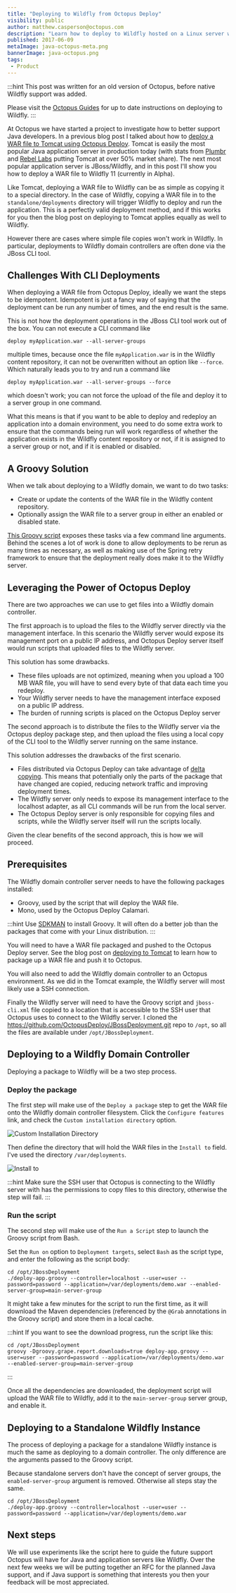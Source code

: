 ```yaml
---
title: "Deploying to Wildfly from Octopus Deploy"
visibility: public
author: matthew.casperson@octopus.com
description: "Learn how to deploy to Wildfly hosted on a Linux server with Octopus Deploy"
published: 2017-06-09
metaImage: java-octopus-meta.png
bannerImage: java-octopus.png
tags:
 - Product
---
```


:::hint
This post was written for an old version of Octopus, before native Wildfly support was added.

Please visit the [Octopus Guides](https://octopus.com/docs/guides?destination=WildFly) for up to date instructions on deploying to Wildfly.
:::

At Octopus we have started a project to investigate how to better support Java developers.  In a previous blog post I talked about how to [deploy a WAR file to Tomcat using Octopus Deploy](https://octopus.com/blog/octopus-tomcat).  Tomcat is easily the most popular Java application server in production today (with stats from [Plumbr](https://plumbr.eu/blog/java/most-popular-java-application-servers-2017-edition) and [Rebel Labs](https://zeroturnaround.com/rebellabs/java-tools-and-technologies-landscape-for-2014/8/) putting Tomcat at over 50% market share).  The next most popular application server is JBoss/Wildfly, and in this post I'll show you how to deploy a WAR file to Wildfly 11 (currently in Alpha).

Like Tomcat, deploying a WAR file to Wildfly can be as simple as copying it to a special directory. In the case of Wildfly, copying a WAR file in to the `standalone/deployments` directory will trigger Wildfly to deploy and run the application. This is a perfectly valid deployment method, and if this works for you then the blog post on deploying to Tomcat applies equally as well to Wildfly.

However there are cases where simple file copies won't work in Wildfly. In particular, deployments to Wildfly domain controllers are often done via the JBoss CLI tool.

## Challenges With CLI Deployments

When deploying a WAR file from Octopus Deploy, ideally we want the steps to be idempotent. Idempotent is just a fancy way of saying that the deployment can be run any number of times, and the end result is the same.

This is not how the deployment operations in the JBoss CLI tool work out of the box. You can not execute a CLI command like

```
deploy myApplication.war --all-server-groups
```

multiple times, because once the file `myApplication.war` is in the Wildfly content repository, it can not be overwritten without an option like `--force`. Which naturally leads you to try and run a command like

```
deploy myApplication.war --all-server-groups --force
```

which doesn't work; you can not force the upload of the file and deploy it to a server group in one command.

What this means is that if you want to be able to deploy and redeploy an application into a domain environment, you need to do some extra work to ensure that the commands being run will work regardless of whether the application exists in the Wildfly content repository or not, if it is assigned to a server group or not, and if it is enabled or disabled.

## A Groovy Solution

When we talk about deploying to a Wildfly domain, we want to do two tasks:

* Create or update the contents of the WAR file in the Wildfly content repository.
* Optionally assign the WAR file to a server group in either an enabled or disabled state.

[This Groovy script](https://github.com/OctopusDeploy/JBossDeployment/blob/master/deploy-app.groovy) exposes these tasks via a few command line arguments. Behind the scenes a lot of work is done to allow deployments to be rerun as many times as necessary, as well as making use of the Spring retry framework to ensure that the deployment really does make it to the Wildfly server.

## Leveraging the Power of Octopus Deploy

There are two approaches we can use to get files into a Wildfly domain controller.

The first approach is to upload the files to the Wildfly server directly via the management interface. In this scenario the Wildfly server would expose its management port on a public IP address, and Octopus Deploy server itself would run scripts that uploaded files to the Wildfly server.

This solution has some drawbacks.
* These files uploads are not optimized, meaning when you upload a 100 MB WAR file, you will have to send every byte of that data each time you redeploy.
* Your Wildfly server needs to have the management interface exposed on a public IP address.
* The burden of running scripts is placed on the Octopus Deploy server

The second approach is to distribute the files to the Wildfly server via the Octopus deploy package step, and then upload the files using a local copy of the CLI tool to the Wildfly server running on the same instance.

This solution addresses the drawbacks of the first scenario.
* Files distributed via Octopus Deploy can take advantage of [delta copying](https://octopus.com/docs/deployments/packages/delta-compression-for-package-transfers). This means that potentially only the parts of the package that have changed are copied, reducing network traffic and improving deployment times.
* The Wildfly server only needs to expose its management interface to the localhost adapter, as all CLI commands will be run from the local server.
* The Octopus Deploy server is only responsible for copying files and scripts, while the Wildfly server itself will run the scripts locally.

Given the clear benefits of the second approach, this is how we will proceed.

## Prerequisites

The Wildfly domain controller server needs to have the following packages installed:
* Groovy, used by the script that will deploy the WAR file.
* Mono, used by the Octopus Deploy Calamari.

:::hint
Use [SDKMAN](http://sdkman.io/) to install Groovy. It will often do a better job than the packages that come with your Linux distribution.
:::

You will need to have a WAR file packaged and pushed to the Octopus Deploy server. See the blog post on [deploying to Tomcat](https://octopus.com/blog/octopus-tomcat) to learn how to package up a WAR file and push it to Octopus.

You will also need to add the Wildfly domain controller to an Octopus environment. As we did in the Tomcat example, the Wildfly server will most likely use a SSH connection.

Finally the Wildfly server will need to have the Groovy script and `jboss-cli.xml` file copied to a location that is accessible to the SSH user that Octopus uses to connect to the Wildfly server. I cloned the https://github.com/OctopusDeploy/JBossDeployment.git repo to `/opt`, so all the files are available under `/opt/JBossDeployment`.

## Deploying to a Wildfly Domain Controller

Deploying a package to Wildfly will be a two step process.

### Deploy the package
The first step will make use of the `Deploy a package` step to get the WAR file onto the Wildfly domain controller filesystem. Click the `Configure features` link, and check the `Custom installation directory` option.

![Custom Installation Directory](custom-installation-directory.png)

Then define the directory that will hold the WAR files in the `Install to` field. I've used the directory `/var/deployments`.

![Install to](copy-war-file.png)

:::hint
Make sure the SSH user that Octopus is connecting to the Wildfly server with has the permissions to copy files to this directory, otherwise the step will fail.
:::

### Run the script
The second step will make use of the `Run a Script` step to launch the Groovy script from Bash.

Set the `Run on` option to `Deployment targets`, select `Bash` as the script type, and enter the following as the script body:

```
cd /opt/JBossDeployment
./deploy-app.groovy --controller=localhost --user=user --password=password --application=/var/deployments/demo.war --enabled-server-group=main-server-group
```

It might take a few minutes for the script to run the first time, as it will download the Maven dependencies (referenced by the `@Grab` annotations in the Groovy script) and store them in a local cache.

:::hint
If you want to see the download progress, run the script like this:

```
cd /opt/JBossDeployment
groovy -Dgroovy.grape.report.downloads=true deploy-app.groovy --user=user --password=password --application=/var/deployments/demo.war --enabled-server-group=main-server-group
```
:::

Once all the dependencies are downloaded, the deployment script will upload the WAR file to Wildfly, add it to the `main-server-group` server group, and enable it.

## Deploying to a Standalone Wildfly Instance
The process of deploying a package for a standalone Wildfly instance is much the same as deploying to a domain controller. The only difference are the arguments passed to the Groovy script.

Because standalone servers don't have the concept of server groups, the `enabled-server-group` argument is removed. Otherwise all steps stay the same.

```
cd /opt/JBossDeployment
./deploy-app.groovy --controller=localhost --user=user --password=password --application=/var/deployments/demo.war
```

## Next steps
We will use experiments like the script here to guide the future support Octopus will have for Java and application servers like Wildfly. Over the next few weeks we will be putting together an RFC for the planned Java support, and if Java support is something that interests you then your feedback will be most appreciated.
